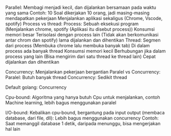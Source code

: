 Parallel: Membagi menjadi kecil, dan dijalankan bersamaan pada waktu yang sama 
    Contoh: 
        10 Soal dikerjakan 10 orang, jadi masing-masing mendapatkan pekerjaan
        Menjalankan aplikasi sekaligus (Chrome, Vscode, spotify)
    Process vs thread: 
        Process: 
            Sebuah eksekusi program (Menjalankan chrome, spotify (Aplikasi itu disebut process))
            Konsumsi memori besar 
            Terisolasi dengan process lain (Tidak akan berkomunikasi antar chrom dan spotify)
            lama dijalankan dan dihentikan
        Thread: 
            Segmen dari process (Membuka chrome lalu membuka banyak tab)
            Di dalam process ada banyak thread 
            Konsumsi memori kecil 
            Berhubungan jika dalam process yang lain (Bisa mengirim dari satu thread ke thread lain)
            Cepat dijalankan dan dihentikan

Concurrency: Menjalankan pekerjaan bergantian
Paralel vs Concurrency:
    Paralel: Butuh banyak thread
    Concurrency: Sedikit thread

Default golang: Concurrency

Cpu-bound: Algoritma yang hanya butuh Cpu untuk menjalankan, contoh Machine learning, lebih bagus menggunakan paralel 

I/O-bound: Kebalikan cpu-bound, bergantung pada input output (membaca database, dari file, dll): Lebih bagus menggunakan concurrency
    Contoh: Saat memanggil database 1 detik, daripada menunggu, bisa mengerjakan hal lain